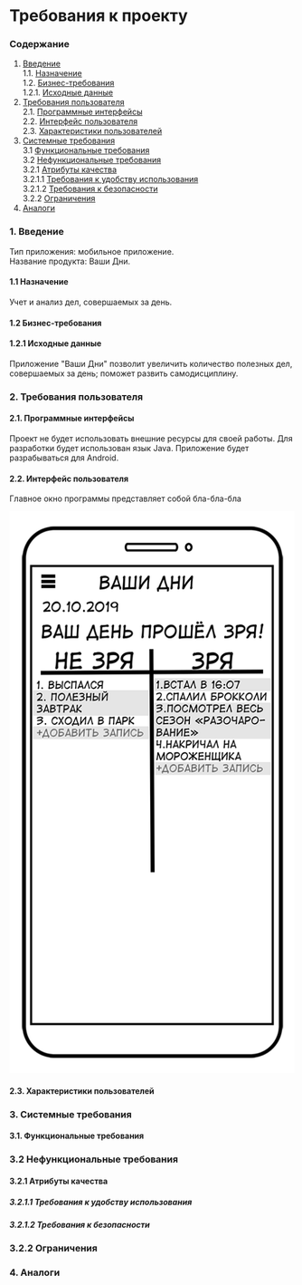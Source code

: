 # Требования к проекту
### Содержание
1. [Введение](#1) <br>
  1.1. [Назначение](#1.1) <br>
  1.2. [Бизнес-требования](#1.2) <br>
    1.2.1. [Исходные данные](#1.2.1) <br>
2. [Требования пользователя](#2) <br>
  2.1. [Программные интерфейсы](#2.1) <br>
  2.2. [Интерфейс пользователя](#2.2) <br>
  2.3. [Характеристики пользователей](#2.3) <br>
3. [Системные требования](#3) <br>
  3.1 [Функциональные требования](#3.1) <br>
  3.2 [Нефункциональные требования](#3.2) <br>
    3.2.1 [Атрибуты качества](#3.2.1) <br>
      3.2.1.1 [Требования к удобству использования](#3.2.1.1) <br>
      3.2.1.2 [Требования к безопасности](#3.2.1.2) <br>
    3.2.2 [Ограничения](#3.2.2)
 4. [Аналоги](#4) <br>

### 1. Введение <a name="1"></a>
Тип приложения: мобильное приложение. <br>
Название продукта: Ваши Дни.

#### 1.1 Назначение <a name="1.1"></a>
Учет и анализ дел, совершаемых за день.

#### 1.2 Бизнес-требования <a name="1.2"></a>

#### 1.2.1 Исходные данные <a name="1.2.1"></a>
Приложение "Ваши Дни" позволит увеличить количество полезных дел, совершаемых за день; поможет развить самодисциплину.

### 2. Требования пользователя <a name="2"></a>
#### 2.1. Программные интерфейсы <a name="2.1"></a>
Проект не будет использовать внешние ресурсы для своей работы. Для разработки будет использован язык Java. Приложение будет разрабываться для Android.

#### 2.2. Интерфейс пользователя <a name="2.2"></a>
Главное окно программы представляет собой бла-бла-бла

![Главное окно приложения](/Images/main_day.png)


#### 2.3. Характеристики пользователей <a name="2.3"></a>

### 3. Системные требования <a name="3"></a>

#### 3.1. Функциональные требования <a name="3.1"></a>

### 3.2 Нефункциональные требования <a name="3.2"></a>

#### 3.2.1 Атрибуты качества <a name="3.2.1"></a>

##### 3.2.1.1 Требования к удобству использования <a name="3.2.1.1"></a>

##### 3.2.1.2 Требования к безопасности <a name="3.2.1.2"></a>

### 3.2.2 Ограничения <a name="3.2.2"></a>

### 4. Аналоги <a name="4"></a>
